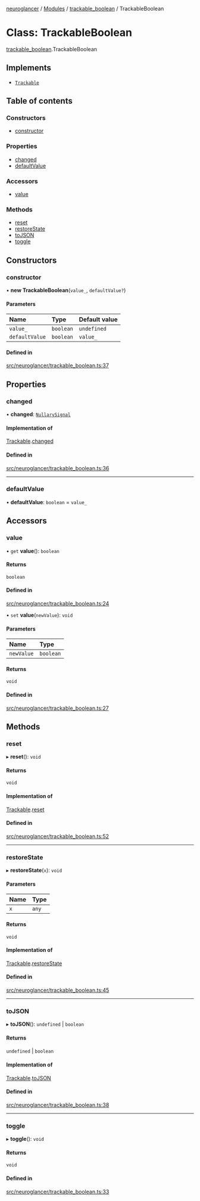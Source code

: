 [neuroglancer](../README.md) / [Modules](../modules.md) / [trackable\_boolean](../modules/trackable_boolean.md) / TrackableBoolean

# Class: TrackableBoolean

[trackable_boolean](../modules/trackable_boolean.md).TrackableBoolean

## Implements

- [`Trackable`](../interfaces/coordinate_transform._internal_.Trackable.md)

## Table of contents

### Constructors

- [constructor](trackable_boolean.TrackableBoolean.md#constructor)

### Properties

- [changed](trackable_boolean.TrackableBoolean.md#changed)
- [defaultValue](trackable_boolean.TrackableBoolean.md#defaultvalue)

### Accessors

- [value](trackable_boolean.TrackableBoolean.md#value)

### Methods

- [reset](trackable_boolean.TrackableBoolean.md#reset)
- [restoreState](trackable_boolean.TrackableBoolean.md#restorestate)
- [toJSON](trackable_boolean.TrackableBoolean.md#tojson)
- [toggle](trackable_boolean.TrackableBoolean.md#toggle)

## Constructors

### constructor

• **new TrackableBoolean**(`value_`, `defaultValue?`)

#### Parameters

| Name | Type | Default value |
| :------ | :------ | :------ |
| `value_` | `boolean` | `undefined` |
| `defaultValue` | `boolean` | `value_` |

#### Defined in

[src/neuroglancer/trackable_boolean.ts:37](https://github.com/ActiveBrainAtlas2/neuroglancer/blob/540617bc/src/neuroglancer/trackable_boolean.ts#L37)

## Properties

### changed

• **changed**: [`NullarySignal`](coordinate_transform._internal_.NullarySignal.md)

#### Implementation of

[Trackable](../interfaces/coordinate_transform._internal_.Trackable.md).[changed](../interfaces/coordinate_transform._internal_.Trackable.md#changed)

#### Defined in

[src/neuroglancer/trackable_boolean.ts:36](https://github.com/ActiveBrainAtlas2/neuroglancer/blob/540617bc/src/neuroglancer/trackable_boolean.ts#L36)

___

### defaultValue

• **defaultValue**: `boolean` = `value_`

## Accessors

### value

• `get` **value**(): `boolean`

#### Returns

`boolean`

#### Defined in

[src/neuroglancer/trackable_boolean.ts:24](https://github.com/ActiveBrainAtlas2/neuroglancer/blob/540617bc/src/neuroglancer/trackable_boolean.ts#L24)

• `set` **value**(`newValue`): `void`

#### Parameters

| Name | Type |
| :------ | :------ |
| `newValue` | `boolean` |

#### Returns

`void`

#### Defined in

[src/neuroglancer/trackable_boolean.ts:27](https://github.com/ActiveBrainAtlas2/neuroglancer/blob/540617bc/src/neuroglancer/trackable_boolean.ts#L27)

## Methods

### reset

▸ **reset**(): `void`

#### Returns

`void`

#### Implementation of

[Trackable](../interfaces/coordinate_transform._internal_.Trackable.md).[reset](../interfaces/coordinate_transform._internal_.Trackable.md#reset)

#### Defined in

[src/neuroglancer/trackable_boolean.ts:52](https://github.com/ActiveBrainAtlas2/neuroglancer/blob/540617bc/src/neuroglancer/trackable_boolean.ts#L52)

___

### restoreState

▸ **restoreState**(`x`): `void`

#### Parameters

| Name | Type |
| :------ | :------ |
| `x` | `any` |

#### Returns

`void`

#### Implementation of

[Trackable](../interfaces/coordinate_transform._internal_.Trackable.md).[restoreState](../interfaces/coordinate_transform._internal_.Trackable.md#restorestate)

#### Defined in

[src/neuroglancer/trackable_boolean.ts:45](https://github.com/ActiveBrainAtlas2/neuroglancer/blob/540617bc/src/neuroglancer/trackable_boolean.ts#L45)

___

### toJSON

▸ **toJSON**(): `undefined` \| `boolean`

#### Returns

`undefined` \| `boolean`

#### Implementation of

[Trackable](../interfaces/coordinate_transform._internal_.Trackable.md).[toJSON](../interfaces/coordinate_transform._internal_.Trackable.md#tojson)

#### Defined in

[src/neuroglancer/trackable_boolean.ts:38](https://github.com/ActiveBrainAtlas2/neuroglancer/blob/540617bc/src/neuroglancer/trackable_boolean.ts#L38)

___

### toggle

▸ **toggle**(): `void`

#### Returns

`void`

#### Defined in

[src/neuroglancer/trackable_boolean.ts:33](https://github.com/ActiveBrainAtlas2/neuroglancer/blob/540617bc/src/neuroglancer/trackable_boolean.ts#L33)

